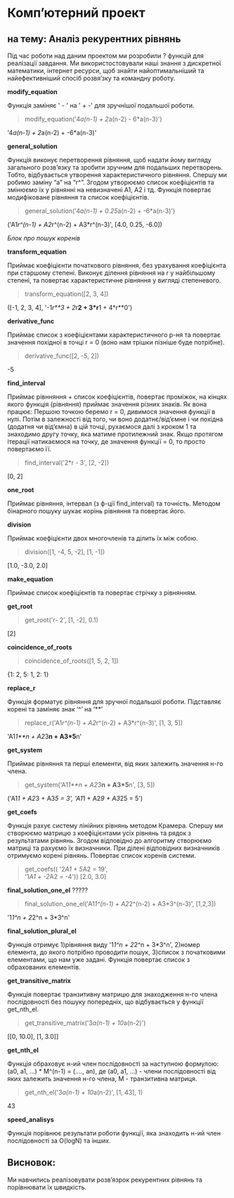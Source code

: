 # Компʼютерний проект
## на тему: Аналіз рекурентних рівнянь

Під час роботи над даним проектом ми розробили ? функцій для реалізації завдання. Ми використостовували наші знання з дискретної математики, інтернет ресурси, щоб знайти найоптимальніший та найефективніший спосіб розвяʼзку та командну роботу.


**modify_equation**

Функція заміняє ' - ' на ' + -' для зручнішої подальшої роботи.
 > modify_equation('4*a(n-1) + 2*a(n-2) - 6*a(n-3)')
 
'4*a(n-1) + 2*a(n-2) + -6*a(n-3)'


**general_solution**

Функція виконує перетворення рівняння, щоб надати йому вигляду загального розвʼязку та зробити зручним для подальших перетворень. Тобто, відбувається утворення характеристичного рівняння. Спершу ми робимо заміну “a” на “r^”. Згодом утворюємо список коефіцієнтів та змінюємо їх у рівнянні на невизначені  A1, A2 і тд. Функція повертає модифіковане рівняння та список коефіцієнтів.

> general_solution('4*a(n-1) + 0.25*a(n-2) + -6*a(n-3)')

('A1*r^(n-1) + A2*r^(n-2) + A3*r^(n-3)', [4.0, 0.25, -6.0])

*Блок про пошук коренів*

**transform_equation**

Приймає коефіцієнти початкового рівняння, без урахування коефіцієнта при старшому степені. Виконує ділення рівняння на r у найбільшому степені, та повертає характеристичне рівняння у вигляді степеневого.

> transform_equation([2, 3, 4])

([-1, 2, 3, 4], '-1*r**3 + 2*r**2 + 3*r**1 + 4*r**0')

**derivative_func**

Приймає список з коефіцієнтами характеристичного р-ня та повертає значення похідної в точці r = 0 (воно нам трішки пізніше буде потрібне).

> derivative_func([2, -5, 2])

-5

**find_interval**

Приймає рівнняння + список коефіцієнтів, повертає проміжок, на кінцях якого функція (рівняння) приймає значення різних знаків. 
Як вона працює:
Першою точкою беремо r = 0, дивимося значення функції в нулі. Потім в залежності від того, чи воно додатнє/від’ємне і чи похідна (додатня чи від’ємна) в цій точці, рухаємося далі з кроком 1 та знаходимо другу точку, яка матиме протилежний знак. Якщо протягом ітерації натикаємося на точку, де значення функції = 0, то просто повертаємо її.

> find_interval('2*r - 3', [2, -2])

[0, 2]

**one_root**

Приймає рівняння, інтервал (з ф-ції find_interval) та точність. Методом бінарного пошуку шукає корінь рівняння та повертає його. 

**division**

Приймає коефіцієнти двох многочленів та ділить їх між собою.

> division([1, -4, 5, -2], [1, -1])

[1.0, -3.0, 2.0]

**make_equation**

Приймає список коефіцієнтів та повертає стрічку з рівнянням.

**get_root**

> get_root('r- 2', [1, -2], 0.1)

[2]

**coincidence_of_roots**

> coincidence_of_roots([1, 5, 2, 1])

{1: 2, 5: 1, 2: 1}

**replace_r**

Функція форматує рівняння для зручної подальшої роботи. Підставляє корені та заміняє знак ‘^’ на ‘**’

> replace_r('A1*r^(n-1) + A2*r^(n-2) + A3*r^(n-3)', [1, 3, 5])

'A1*1**n + A2*3**n + A3*5**n'


**get_system**

Приймає рівняння та перші елементи, від яких залежить значення н-го члена.

> get_system('A1*1**n + A2*3**n + A3*5**n', [3, 5])

('A1*1 + A2*3 + A3*5 = 3', 'A1*1 + A2*9 + A3*25 = 5')


**get_coefs**

Функція рахує систему лінійних рівнянь методом Крамера. Спершу ми створюємо матрицю з коефіцієнтами усіх рівнянь та рядок з результатами рівнянь. Згодом відповідно до алгоритму створюємо матриці та рахуємо їх визначники. При ділені відповідних визначників отримуємо корені рівнянь. Повертає список коренів системи.

> get_coefs(( '2*A1 + 5*A2 = 19', \
                    '1*A1 + -2*A2 = -4'))
[2.0, 3.0]


**final_solution_one_el**
?????

> final_solution_one_el('A1*1^(n-1) + A2*2^(n-2) + A3*3^(n-3)', [1,2,3])

'1*1^n + 2*2^n + 3*3^n'

**final_solution_plural_el**

Функція отримує 1)рівняння виду '1*1^n + 2*2^n + 3*3^n', 2)номер елемента, до якого потрібно проводити пошук, 3)список з початковими елементами, що нам уже задані. Функція повертає список з обрахованих елементів.


**get_transitive_matrix**

Функція повертає транзитивну матрицю для знаходження н-го члена послідовності без пошуку попередніх, що відбувається у функції get_nth_el.

> get_transitive_matrix('3*a(n-1) + 10*a(n-2)')

[[0, 10.0], [1, 3.0]]


**get_nth_el**

Функція обраховує н-ий член послідовності за наступною формулою:
(a0, a1, …) * М^(n-1) = (...., an), де (a0, a1, …)  - члени послідовності від яких залежить значення н-го члена, М - транзитивна матриця.

> get_nth_el('3*a(n-1) + 10*a(n-2)', [1, 43], 1)

43


**speed_analisys**

Функція порівнює результати роботи функції, яка знаходить н-ий член послідовності за O(logN) та інших.


## Висновок:
Ми навчились реалізовувати розвʼязрок рекурентних рівнянь та порівнювати їх швидкість.
